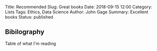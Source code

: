 Title: Recommended
Slug: Great books
Date: 2018-09-15 12:00
Category: Lists
Tags: Ethics, Data Science
Author: John Gage
Summary: Excellent books
Status: published



## Bibilography ##

Table of what I'm reading
